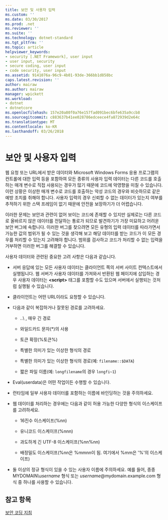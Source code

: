 ```yaml
---
title: 보안 및 사용자 입력
ms.custom: ''
ms.date: 03/30/2017
ms.prod: .net
ms.reviewer: ''
ms.suite: ''
ms.technology: dotnet-standard
ms.tgt_pltfrm: ''
ms.topic: article
helpviewer_keywords:
- security [.NET Framework], user input
- user input, security
- secure coding, user input
- code security, user input
ms.assetid: 9141076a-96c9-4b01-93de-366bb1d858bc
caps.latest.revision: ''
author: mairaw
ms.author: mairaw
manager: wpickett
ms.workload:
- dotnet
- dotnetcore
ms.openlocfilehash: 157e20a80f0a76e157fad091bec6bfe635a9ccb8
ms.sourcegitcommit: c883637b41ee028786edceece4fa872939d2e64c
ms.translationtype: MT
ms.contentlocale: ko-KR
ms.lasthandoff: 03/26/2018
---
```

# <a name="security-and-user-input"></a>보안 및 사용자 입력
웹 요청 또는 URL에서 받은 데이터와 Microsoft Windows Forms 응용 프로그램의 컨트롤에 대한 입력 등을 포함하여 모든 종류의 사용자 입력 데이터는 다른 코드를 호출하는 매개 변수로 직접 사용되는 경우가 많기 때문에 코드에 악영향을 미칠 수 있습니다. 이런 상황은 이상한 매개 변수로 코드를 호출하는 악성 코드의 경우와 비슷하므로 같은 예방 조치를 취해야 합니다. 사용자 입력의 경우 신뢰할 수 없는 데이터가 있는지 여부를 추적하기 위한 스택 프레임이 없기 때문에 안전을 보장하기가 더 어렵습니다.  
  
 이러한 문제는 보안과 관련이 없어 보이는 코드에 존재할 수 있지만 실제로는 다른 코드로 올바르지 않은 데이터를 전달하는 통로가 되므로 발견하기가 가장 미묘하고 어려운 보안 버그에 속합니다. 이러한 버그를 찾으려면 모든 유형의 입력 데이터를 따라가면서 가능한 값의 범위가 될 수 있는 것을 생각해 보고 해당 데이터를 받는 코드가 이 모든 경우를 처리할 수 있는지 고려해야 합니다. 범위를 검사하고 코드가 처리할 수 없는 입력을 거부하면 이러한 버그를 해결할 수 있습니다.  
  
 사용자 데이터와 관련된 중요한 고려 사항은 다음과 같습니다.  
  
-   서버 응답에 있는 모든 사용자 데이터는 클라이언트 쪽의 서버 사이트 컨텍스트에서 실행됩니다. 웹 서버가 사용자 데이터를 가져와서 반환된 웹 페이지에 삽입하는 경우 사용자 데이터는 **\<script>** 태그를 포함할 수도 있으며 서버에서 실행되는 것처럼 실행될 수 있습니다.  
  
-   클라이언트는 어떤 URL이라도 요청할 수 있습니다.  
  
-   다음과 같이 복잡하거나 잘못된 경로를 고려하세요.  
  
    -   ..\ , 매우 긴 경로  
  
    -   와일드카드 문자(*)의 사용  
  
    -   토큰 확장(%토큰%)  
  
    -   특별한 의미가 있는 이상한 형식의 경로  
  
    -   특별한 의미가 있는 이상한 형식의 경로(예: `filename::$DATA`)  
  
    -   짧은 파일 이름(예: `longfilename`의 경우 `longfi~1`)  
  
-   Eval(userdata)은 어떤 작업이든 수행할 수 있습니다.  
  
-   런타임에 일부 사용자 데이터를 포함하는 이름에 바인딩하는 것을 주의하세요.  
  
-   웹 데이터를 처리하는 경우에는 다음과 같이 허용 가능한 다양한 형식의 이스케이프를 고려하세요.  
  
    -   16진수 이스케이프(%nn)  
  
    -   유니코드 이스케이프(%nnn)  
  
    -   과도하게 긴 UTF-8 이스케이프(%nn%nn)  
  
    -   배정밀도 이스케이프(%nn은 %mmnn이 됨. 여기에서 %mm은 '%'의 이스케이프)  
  
-   둘 이상의 정규 형식이 있을 수 있는 사용자 이름에 주의하세요. 예를 들어, 종종 MYDOMAIN\\*username* 형식 또는 *username*@mydomain.example.com 형식 중 하나를 사용할 수 있습니다.  
  
## <a name="see-also"></a>참고 항목  
 [보안 코딩 지침](../../../docs/standard/security/secure-coding-guidelines.md)
